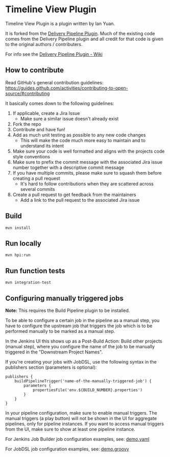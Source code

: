 Timeline View Plugin
========================

Timeline View Plugin is a plugin written by Ian Yuan.

It is forked from the [Delivery Pipeline Plugin](https://github.com/Diabol/delivery-pipeline-plugin).
Much of the existing code comes from the Delivery Pipeline plugin and all credit for that code is given to the original authors / contributers.

For info see the [Delivery Pipeline Plugin - Wiki](https://wiki.jenkins-ci.org/display/JENKINS/Delivery+Pipeline+Plugin)


How to contribute
---
Read GitHub's general contribution guidelines: https://guides.github.com/activities/contributing-to-open-source/#contributing

It basically comes down to the following guidelines:
 1. If applicable, create a Jira Issue
    + Make sure a similar issue doesn't already exist
 2. Fork the repo
 3. Contribute and have fun!
 4. Add as much unit testing as possible to any new code changes
    + This will make the code much more easy to maintain and to understand its intent
 5. Make sure your code is well formatted and aligns with the projects code style conventions
 6. Make sure to prefix the commit message with the associated Jira issue number together with a descriptive commit message
 7. If you have multiple commits, please make sure to squash them before creating a pull request
    + It's hard to follow contributions when they are scattered across several commits
 8. Create a pull request to get feedback from the maintainers
    + Add a link to the pull request to the associated Jira issue

Build
---

    mvn install

Run locally
---
    mvn hpi:run

Run function tests
---
    mvn integration-test


Configuring manually triggered jobs
----
**Note:** This requires the Build Pipeline plugin to be installed.

To be able to configure a certain job in the pipeline as a manual step, you have to configure the upstream job that triggers the job which is to be performed manually to be marked as a manual step.

In the Jenkins UI this shows up as a Post-Build Action: Build other projects (manual step), where you configure the name of the job to be manually triggered in the "Downstream Project Names".

If you're creating your jobs with JobDSL, use the following syntax in the publishers section (parameters is optional):

    publishers {
        buildPipelineTrigger('name-of-the-manually-triggered-job') {
            parameters {
                propertiesFile('env.${BUILD_NUMBER}.properties')
            }
        }
    }

In your pipeline configuration, make sure to enable manual triggers. The manual triggers (a play button) will not be shown in the UI for aggregate pipelines, only for pipeline instances. If you want to access manual triggers from the UI, make sure to show at least one pipeline instance.



For Jenkins Job Builder job configuration examples, see: [demo.yaml](https://github.com/iyyuan2/delivery-pipeline-plugin/blob/master/examples/demo.yaml)

For JobDSL job configuration examples, see: [demo.groovy](https://github.com/iyyuan2/delivery-pipeline-plugin/blob/master/examples/demo.groovy)
